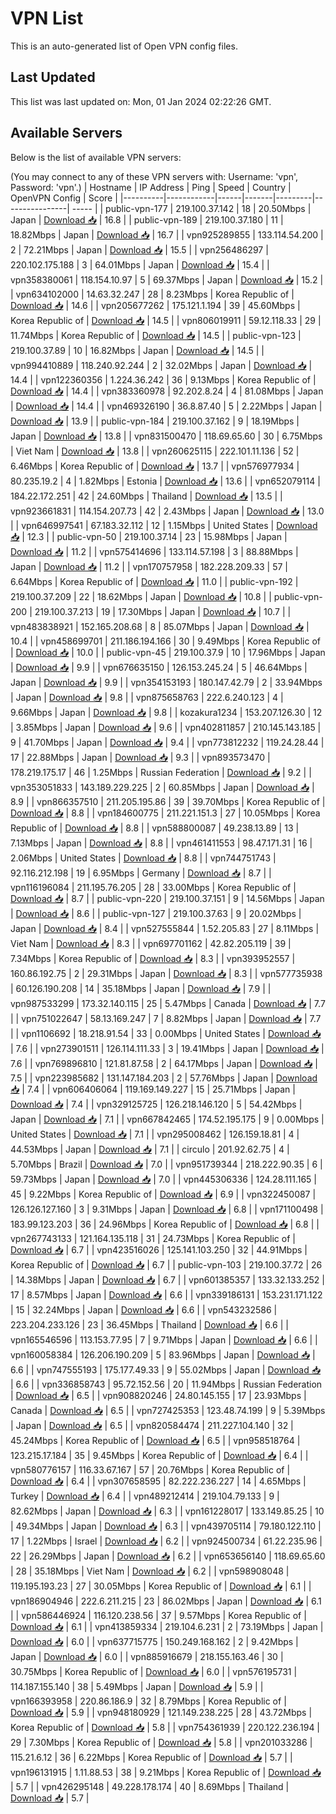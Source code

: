 # VPN List

This is an auto-generated list of Open VPN config files.

## Last Updated

This list was last updated on: Mon, 01 Jan 2024 02:22:26 GMT.

## Available Servers

Below is the list of available VPN servers:

(You may connect to any of these VPN servers with: Username: 'vpn', Password: 'vpn'.)
| Hostname | IP Address | Ping | Speed | Country | OpenVPN Config | Score |
|----------|------------|------|-------|---------|----------------| ----- |
| public-vpn-177 | 219.100.37.142 | 18 | 20.50Mbps | Japan | [Download 📥](./configs/server_0_JP.ovpn) | 16.8 |
| public-vpn-189 | 219.100.37.180 | 11 | 18.82Mbps | Japan | [Download 📥](./configs/server_1_JP.ovpn) | 16.7 |
| vpn925289855 | 133.114.54.200 | 2 | 72.21Mbps | Japan | [Download 📥](./configs/server_2_JP.ovpn) | 15.5 |
| vpn256486297 | 220.102.175.188 | 3 | 64.01Mbps | Japan | [Download 📥](./configs/server_3_JP.ovpn) | 15.4 |
| vpn358380061 | 118.154.10.97 | 5 | 69.37Mbps | Japan | [Download 📥](./configs/server_4_JP.ovpn) | 15.2 |
| vpn634102000 | 14.63.32.247 | 28 | 8.23Mbps | Korea Republic of | [Download 📥](./configs/server_5_KR.ovpn) | 14.6 |
| vpn205677262 | 175.121.1.194 | 39 | 45.60Mbps | Korea Republic of | [Download 📥](./configs/server_6_KR.ovpn) | 14.5 |
| vpn806019911 | 59.12.118.33 | 29 | 11.74Mbps | Korea Republic of | [Download 📥](./configs/server_7_KR.ovpn) | 14.5 |
| public-vpn-123 | 219.100.37.89 | 10 | 16.82Mbps | Japan | [Download 📥](./configs/server_8_JP.ovpn) | 14.5 |
| vpn994410889 | 118.240.92.244 | 2 | 32.02Mbps | Japan | [Download 📥](./configs/server_9_JP.ovpn) | 14.4 |
| vpn122360356 | 1.224.36.242 | 36 | 9.13Mbps | Korea Republic of | [Download 📥](./configs/server_10_KR.ovpn) | 14.4 |
| vpn383360978 | 92.202.8.24 | 4 | 81.08Mbps | Japan | [Download 📥](./configs/server_11_JP.ovpn) | 14.4 |
| vpn469326190 | 36.8.87.40 | 5 | 2.22Mbps | Japan | [Download 📥](./configs/server_12_JP.ovpn) | 13.9 |
| public-vpn-184 | 219.100.37.162 | 9 | 18.19Mbps | Japan | [Download 📥](./configs/server_13_JP.ovpn) | 13.8 |
| vpn831500470 | 118.69.65.60 | 30 | 6.75Mbps | Viet Nam | [Download 📥](./configs/server_14_VN.ovpn) | 13.8 |
| vpn260625115 | 222.101.11.136 | 52 | 6.46Mbps | Korea Republic of | [Download 📥](./configs/server_15_KR.ovpn) | 13.7 |
| vpn576977934 | 80.235.19.2 | 4 | 1.82Mbps | Estonia | [Download 📥](./configs/server_16_EE.ovpn) | 13.6 |
| vpn652079114 | 184.22.172.251 | 42 | 24.60Mbps | Thailand | [Download 📥](./configs/server_17_TH.ovpn) | 13.5 |
| vpn923661831 | 114.154.207.73 | 42 | 2.43Mbps | Japan | [Download 📥](./configs/server_18_JP.ovpn) | 13.0 |
| vpn646997541 | 67.183.32.112 | 12 | 1.15Mbps | United States | [Download 📥](./configs/server_19_US.ovpn) | 12.3 |
| public-vpn-50 | 219.100.37.14 | 23 | 15.98Mbps | Japan | [Download 📥](./configs/server_20_JP.ovpn) | 11.2 |
| vpn575414696 | 133.114.57.198 | 3 | 88.88Mbps | Japan | [Download 📥](./configs/server_21_JP.ovpn) | 11.2 |
| vpn170757958 | 182.228.209.33 | 57 | 6.64Mbps | Korea Republic of | [Download 📥](./configs/server_22_KR.ovpn) | 11.0 |
| public-vpn-192 | 219.100.37.209 | 22 | 18.62Mbps | Japan | [Download 📥](./configs/server_23_JP.ovpn) | 10.8 |
| public-vpn-200 | 219.100.37.213 | 19 | 17.30Mbps | Japan | [Download 📥](./configs/server_24_JP.ovpn) | 10.7 |
| vpn483838921 | 152.165.208.68 | 8 | 85.07Mbps | Japan | [Download 📥](./configs/server_25_JP.ovpn) | 10.4 |
| vpn458699701 | 211.186.194.166 | 30 | 9.49Mbps | Korea Republic of | [Download 📥](./configs/server_26_KR.ovpn) | 10.0 |
| public-vpn-45 | 219.100.37.9 | 10 | 17.96Mbps | Japan | [Download 📥](./configs/server_27_JP.ovpn) | 9.9 |
| vpn676635150 | 126.153.245.24 | 5 | 46.64Mbps | Japan | [Download 📥](./configs/server_28_JP.ovpn) | 9.9 |
| vpn354153193 | 180.147.42.79 | 2 | 33.94Mbps | Japan | [Download 📥](./configs/server_29_JP.ovpn) | 9.8 |
| vpn875658763 | 222.6.240.123 | 4 | 9.66Mbps | Japan | [Download 📥](./configs/server_30_JP.ovpn) | 9.8 |
| kozakura1234 | 153.207.126.30 | 12 | 3.85Mbps | Japan | [Download 📥](./configs/server_31_JP.ovpn) | 9.6 |
| vpn402811857 | 210.145.143.185 | 9 | 41.70Mbps | Japan | [Download 📥](./configs/server_32_JP.ovpn) | 9.4 |
| vpn773812232 | 119.24.28.44 | 17 | 22.88Mbps | Japan | [Download 📥](./configs/server_33_JP.ovpn) | 9.3 |
| vpn893573470 | 178.219.175.17 | 46 | 1.25Mbps | Russian Federation | [Download 📥](./configs/server_34_RU.ovpn) | 9.2 |
| vpn353051833 | 143.189.229.225 | 2 | 60.85Mbps | Japan | [Download 📥](./configs/server_35_JP.ovpn) | 8.9 |
| vpn866357510 | 211.205.195.86 | 39 | 39.70Mbps | Korea Republic of | [Download 📥](./configs/server_36_KR.ovpn) | 8.8 |
| vpn184600775 | 211.221.151.3 | 27 | 10.05Mbps | Korea Republic of | [Download 📥](./configs/server_37_KR.ovpn) | 8.8 |
| vpn588800087 | 49.238.13.89 | 13 | 7.13Mbps | Japan | [Download 📥](./configs/server_38_JP.ovpn) | 8.8 |
| vpn461411553 | 98.47.171.31 | 16 | 2.06Mbps | United States | [Download 📥](./configs/server_39_US.ovpn) | 8.8 |
| vpn744751743 | 92.116.212.198 | 19 | 6.95Mbps | Germany | [Download 📥](./configs/server_40_DE.ovpn) | 8.7 |
| vpn116196084 | 211.195.76.205 | 28 | 33.00Mbps | Korea Republic of | [Download 📥](./configs/server_41_KR.ovpn) | 8.7 |
| public-vpn-220 | 219.100.37.151 | 9 | 14.56Mbps | Japan | [Download 📥](./configs/server_42_JP.ovpn) | 8.6 |
| public-vpn-127 | 219.100.37.63 | 9 | 20.02Mbps | Japan | [Download 📥](./configs/server_43_JP.ovpn) | 8.4 |
| vpn527555844 | 1.52.205.83 | 27 | 8.11Mbps | Viet Nam | [Download 📥](./configs/server_44_VN.ovpn) | 8.3 |
| vpn697701162 | 42.82.205.119 | 39 | 7.34Mbps | Korea Republic of | [Download 📥](./configs/server_45_KR.ovpn) | 8.3 |
| vpn393952557 | 160.86.192.75 | 2 | 29.31Mbps | Japan | [Download 📥](./configs/server_46_JP.ovpn) | 8.3 |
| vpn577735938 | 60.126.190.208 | 14 | 35.18Mbps | Japan | [Download 📥](./configs/server_47_JP.ovpn) | 7.9 |
| vpn987533299 | 173.32.140.115 | 25 | 5.47Mbps | Canada | [Download 📥](./configs/server_48_CA.ovpn) | 7.7 |
| vpn751022647 | 58.13.169.247 | 7 | 8.82Mbps | Japan | [Download 📥](./configs/server_49_JP.ovpn) | 7.7 |
| vpn1106692 | 18.218.91.54 | 33 | 0.00Mbps | United States | [Download 📥](./configs/server_50_US.ovpn) | 7.6 |
| vpn273901511 | 126.114.111.33 | 3 | 19.41Mbps | Japan | [Download 📥](./configs/server_51_JP.ovpn) | 7.6 |
| vpn769896810 | 121.81.87.58 | 2 | 64.17Mbps | Japan | [Download 📥](./configs/server_52_JP.ovpn) | 7.5 |
| vpn223985682 | 131.147.184.203 | 2 | 57.76Mbps | Japan | [Download 📥](./configs/server_53_JP.ovpn) | 7.4 |
| vpn606406064 | 119.169.149.227 | 15 | 25.71Mbps | Japan | [Download 📥](./configs/server_54_JP.ovpn) | 7.4 |
| vpn329125725 | 126.218.146.120 | 5 | 54.42Mbps | Japan | [Download 📥](./configs/server_55_JP.ovpn) | 7.1 |
| vpn667842465 | 174.52.195.175 | 9 | 0.00Mbps | United States | [Download 📥](./configs/server_56_US.ovpn) | 7.1 |
| vpn295008462 | 126.159.18.81 | 4 | 44.53Mbps | Japan | [Download 📥](./configs/server_57_JP.ovpn) | 7.1 |
| circulo | 201.92.62.75 | 4 | 5.70Mbps | Brazil | [Download 📥](./configs/server_58_BR.ovpn) | 7.0 |
| vpn951739344 | 218.222.90.35 | 6 | 59.73Mbps | Japan | [Download 📥](./configs/server_59_JP.ovpn) | 7.0 |
| vpn445306336 | 124.28.111.165 | 45 | 9.22Mbps | Korea Republic of | [Download 📥](./configs/server_60_KR.ovpn) | 6.9 |
| vpn322450087 | 126.126.127.160 | 3 | 9.31Mbps | Japan | [Download 📥](./configs/server_61_JP.ovpn) | 6.8 |
| vpn171100498 | 183.99.123.203 | 36 | 24.96Mbps | Korea Republic of | [Download 📥](./configs/server_62_KR.ovpn) | 6.8 |
| vpn267743133 | 121.164.135.118 | 31 | 24.73Mbps | Korea Republic of | [Download 📥](./configs/server_63_KR.ovpn) | 6.7 |
| vpn423516026 | 125.141.103.250 | 32 | 44.91Mbps | Korea Republic of | [Download 📥](./configs/server_64_KR.ovpn) | 6.7 |
| public-vpn-103 | 219.100.37.72 | 26 | 14.38Mbps | Japan | [Download 📥](./configs/server_65_JP.ovpn) | 6.7 |
| vpn601385357 | 133.32.133.252 | 17 | 8.57Mbps | Japan | [Download 📥](./configs/server_66_JP.ovpn) | 6.6 |
| vpn339186131 | 153.231.171.122 | 15 | 32.24Mbps | Japan | [Download 📥](./configs/server_67_JP.ovpn) | 6.6 |
| vpn543232586 | 223.204.233.126 | 23 | 36.45Mbps | Thailand | [Download 📥](./configs/server_68_TH.ovpn) | 6.6 |
| vpn165546596 | 113.153.77.95 | 7 | 9.71Mbps | Japan | [Download 📥](./configs/server_69_JP.ovpn) | 6.6 |
| vpn160058384 | 126.206.190.209 | 5 | 83.96Mbps | Japan | [Download 📥](./configs/server_70_JP.ovpn) | 6.6 |
| vpn747555193 | 175.177.49.33 | 9 | 55.02Mbps | Japan | [Download 📥](./configs/server_71_JP.ovpn) | 6.6 |
| vpn336858743 | 95.72.152.56 | 20 | 11.94Mbps | Russian Federation | [Download 📥](./configs/server_72_RU.ovpn) | 6.5 |
| vpn908820246 | 24.80.145.155 | 17 | 23.93Mbps | Canada | [Download 📥](./configs/server_73_CA.ovpn) | 6.5 |
| vpn727425353 | 123.48.74.199 | 9 | 5.39Mbps | Japan | [Download 📥](./configs/server_74_JP.ovpn) | 6.5 |
| vpn820584474 | 211.227.104.140 | 32 | 45.24Mbps | Korea Republic of | [Download 📥](./configs/server_75_KR.ovpn) | 6.5 |
| vpn958518764 | 123.215.17.184 | 35 | 9.45Mbps | Korea Republic of | [Download 📥](./configs/server_76_KR.ovpn) | 6.4 |
| vpn580776157 | 116.33.67.167 | 57 | 20.76Mbps | Korea Republic of | [Download 📥](./configs/server_77_KR.ovpn) | 6.4 |
| vpn307658595 | 82.222.236.227 | 14 | 4.65Mbps | Turkey | [Download 📥](./configs/server_78_TR.ovpn) | 6.4 |
| vpn489212414 | 219.104.79.133 | 9 | 82.62Mbps | Japan | [Download 📥](./configs/server_79_JP.ovpn) | 6.3 |
| vpn161228017 | 133.149.85.25 | 10 | 49.34Mbps | Japan | [Download 📥](./configs/server_80_JP.ovpn) | 6.3 |
| vpn439705114 | 79.180.122.110 | 17 | 1.22Mbps | Israel | [Download 📥](./configs/server_81_IL.ovpn) | 6.2 |
| vpn924500734 | 61.22.235.96 | 22 | 26.29Mbps | Japan | [Download 📥](./configs/server_82_JP.ovpn) | 6.2 |
| vpn653656140 | 118.69.65.60 | 28 | 35.18Mbps | Viet Nam | [Download 📥](./configs/server_83_VN.ovpn) | 6.2 |
| vpn598908048 | 119.195.193.23 | 27 | 30.05Mbps | Korea Republic of | [Download 📥](./configs/server_84_KR.ovpn) | 6.1 |
| vpn186904946 | 222.6.211.215 | 23 | 86.02Mbps | Japan | [Download 📥](./configs/server_85_JP.ovpn) | 6.1 |
| vpn586446924 | 116.120.238.56 | 37 | 9.57Mbps | Korea Republic of | [Download 📥](./configs/server_86_KR.ovpn) | 6.1 |
| vpn413859334 | 219.104.6.231 | 2 | 73.19Mbps | Japan | [Download 📥](./configs/server_87_JP.ovpn) | 6.0 |
| vpn637715775 | 150.249.168.162 | 2 | 9.42Mbps | Japan | [Download 📥](./configs/server_88_JP.ovpn) | 6.0 |
| vpn885916679 | 218.155.163.46 | 30 | 30.75Mbps | Korea Republic of | [Download 📥](./configs/server_89_KR.ovpn) | 6.0 |
| vpn576195731 | 114.187.155.140 | 38 | 5.49Mbps | Japan | [Download 📥](./configs/server_90_JP.ovpn) | 5.9 |
| vpn166393958 | 220.86.186.9 | 32 | 8.79Mbps | Korea Republic of | [Download 📥](./configs/server_91_KR.ovpn) | 5.9 |
| vpn948180929 | 121.149.238.225 | 28 | 43.72Mbps | Korea Republic of | [Download 📥](./configs/server_92_KR.ovpn) | 5.8 |
| vpn754361939 | 220.122.236.194 | 29 | 7.30Mbps | Korea Republic of | [Download 📥](./configs/server_93_KR.ovpn) | 5.8 |
| vpn201033286 | 115.21.6.12 | 36 | 6.22Mbps | Korea Republic of | [Download 📥](./configs/server_94_KR.ovpn) | 5.7 |
| vpn196131915 | 1.11.88.53 | 38 | 9.21Mbps | Korea Republic of | [Download 📥](./configs/server_95_KR.ovpn) | 5.7 |
| vpn426295148 | 49.228.178.174 | 40 | 8.69Mbps | Thailand | [Download 📥](./configs/server_96_TH.ovpn) | 5.7 |
